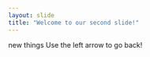 ```yaml
---
layout: slide
title: "Welcome to our second slide!"
---
```

new things
Use the left arrow to go back!
